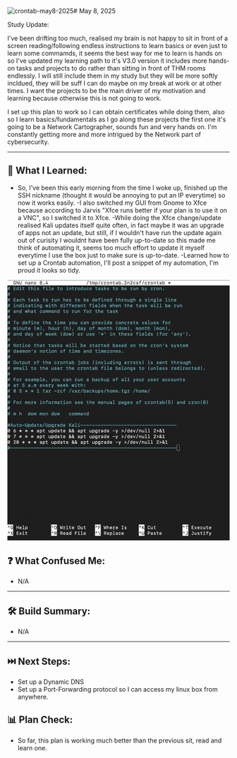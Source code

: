 ![crontab-may8-2025](https://github.com/user-attachments/assets/74d3bd82-67b0-4e14-b9c6-70e7619b1215)# May 8, 2025  

Study Update:

I've been drifting too much, realised my brain is not happy to sit in front of a screen reading/following endless instructions to learn basics
or even just to learn some commamds, it seems the best way for me to learn is hands on so I've updated my learning path to it's V3.0 version
it includes more hands-on tasks and projects to do rather than sitting in front of THM rooms endlessly. I will still include them in my study 
but they will be more softly incldued, they will be suff I can do maybe on my break at work or at other times. I want the projects to be the main
driver of my motivation and learning because otherwise this is not going to work.

I set up this plan to work so I can obtain certificates while doing them, also so I learn basics/fundamentals as I go along these projects
the first one it's going to be a Network Cartographer, sounds fun and very hands on. I'm constantly getting more and more intrigued by
the Network part of cybersecurity. 

---

## 🧠 What I Learned:
- So, I've been this early morning from the time I woke up, finished up the SSH nickname (thought it would be annoying to put an IP everytime)
so now it works easily.
-I also switched my GUI from Gnome to Xfce because according to Jarvis "Xfce runs better if your plan is to use it on a VNC", so I switched it
to Xfce.
-While doing the Xfce change/update realised Kali updates itself quite often, in fact maybe it was an upgrade of apps not an update, but still,
if I wouldn't have run the update again out of curisity I wouldnt have been fully up-to-date so this made me think of automating it, seems too
much effort to update it myself everytime I use the box just to make sure is up-to-date.
-Learned how to set up a Crontab automation, I'll post a snippet of my automation, I'm proud it looks so tidy.


![Crontab Screenshot](../assets/crontab-may8-2025.png)


## ❓ What Confused Me:
- N/A 

---

## 🛠️ Build Summary:
- N/A
---

## ⏭️ Next Steps:
- Set up a Dynamic DNS
- Set up a Port-Forwarding protocol so I can access my linux box from anywhere.

## 📊 Plan Check:
- So far, this plan is working much better than the previous sit, read and learn one.
